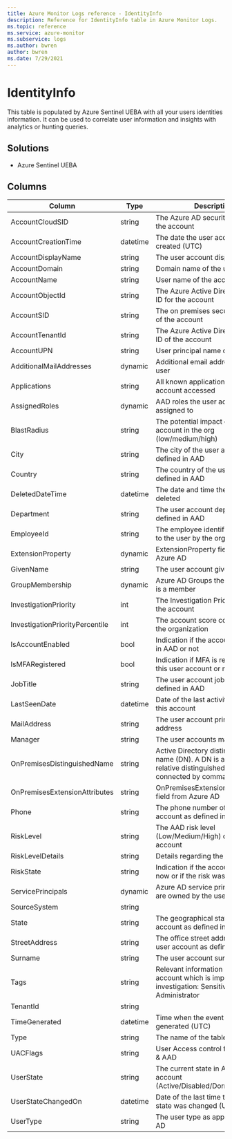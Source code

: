 ```yaml
---
title: Azure Monitor Logs reference - IdentityInfo
description: Reference for IdentityInfo table in Azure Monitor Logs.
ms.topic: reference
ms.service: azure-monitor
ms.subservice: logs
ms.author: bwren
author: bwren
ms.date: 7/29/2021
---
```


# IdentityInfo

 This table is populated by Azure Sentinel UEBA with all your users identities information. It can be used to correlate user information and insights with analytics or hunting queries.

## Solutions

- Azure Sentinel UEBA




## Columns

|Column|Type|Description|
|---|---|---|
|AccountCloudSID|string|The Azure AD security identifier of the account|
|AccountCreationTime|datetime|The date the user account was created (UTC)|
|AccountDisplayName|string|The user account display name|
|AccountDomain|string|Domain name of the user account|
|AccountName|string|User name of the account|
|AccountObjectId|string|The Azure Active Directory object ID for the account|
|AccountSID|string|The on premises security identifier of the account|
|AccountTenantId|string|The Azure Active Directory Tenant ID of the account|
|AccountUPN|string|User principal name of the account|
|AdditionalMailAddresses|dynamic|Additional email addresses of the user|
|Applications|string|All known applications this user account accessed|
|AssignedRoles|dynamic|AAD roles the user account is assigned to|
|BlastRadius|string|The potential impact of the user account in the org (low/medium/high)|
|City|string|The city of the user account as defined in AAD|
|Country|string|The country of the user account as defined in AAD|
|DeletedDateTime|datetime|The date and time the user was deleted|
|Department|string|The user account department as defined in AAD|
|EmployeeId|string|The employee identifier assigned to the user by the organization|
|ExtensionProperty|dynamic|ExtensionProperty fields from Azure AD|
|GivenName|string|The user account given name|
|GroupMembership|dynamic|Azure AD Groups the user account is a member|
|InvestigationPriority|int|The Investigation Priority score of the account|
|InvestigationPriorityPercentile|int|The account score compared to the organization |
|IsAccountEnabled|bool|Indication if the account is enabled in AAD or not|
|IsMFARegistered|bool|Indication if MFA is registered for this user account or not|
|JobTitle|string|The user account job title as defined in AAD|
|LastSeenDate|datetime|Date of the last activity observed in this account|
|MailAddress|string|The user account primary email address|
|Manager|string|The user accounts manager alias|
|OnPremisesDistinguishedName|string|Active Directory distinguished name (DN). A DN is a sequence of relative distinguished names (RDN) connected by commas.|
|OnPremisesExtensionAttributes|string|OnPremisesExtensionAttributes field from Azure AD|
|Phone|string|The phone number of the user account as defined in AAD|
|RiskLevel|string|The AAD risk level (Low/Medium/High) of the user account|
|RiskLevelDetails|string|Details regarding the AAD risk level|
|RiskState|string|Indication if the account is at risk now or if the risk was remediated|
|ServicePrincipals|dynamic|Azure AD service principals that are owned by the user|
|SourceSystem|string||
|State|string|The geographical state of the user account as defined in AAD|
|StreetAddress|string|The office street address of the user account as defined in AAD|
|Surname|string|The user account surname|
|Tags|string|Relevant information on the user account which is important for investigation: Sensitive\ VIP\  Administrator|
|TenantId|string||
|TimeGenerated|datetime|Time when the event was generated (UTC)|
|Type|string|The name of the table|
|UACFlags|string|User Access control flags from AD & AAD|
|UserState|string|The current state in AAD of the account (Active/Disabled/Dormant/Lockout)|
|UserStateChangedOn|datetime|Date of the last time the account state was changed (UTC)|
|UserType|string|The user type as appears in Azure AD|
